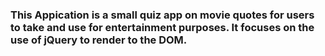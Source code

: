 ### This Appication is a small quiz app on movie quotes for users to take and use for entertainment purposes. It focuses on the use of jQuery to render to the DOM.
